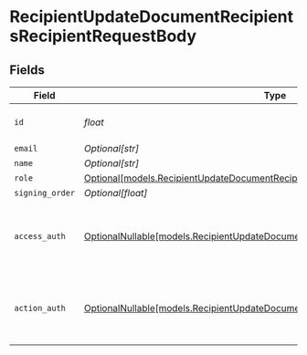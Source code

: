 # RecipientUpdateDocumentRecipientsRecipientRequestBody


## Fields

| Field                                                                                                                                                  | Type                                                                                                                                                   | Required                                                                                                                                               | Description                                                                                                                                            |
| ------------------------------------------------------------------------------------------------------------------------------------------------------ | ------------------------------------------------------------------------------------------------------------------------------------------------------ | ------------------------------------------------------------------------------------------------------------------------------------------------------ | ------------------------------------------------------------------------------------------------------------------------------------------------------ |
| `id`                                                                                                                                                   | *float*                                                                                                                                                | :heavy_check_mark:                                                                                                                                     | The ID of the recipient to update.                                                                                                                     |
| `email`                                                                                                                                                | *Optional[str]*                                                                                                                                        | :heavy_minus_sign:                                                                                                                                     | N/A                                                                                                                                                    |
| `name`                                                                                                                                                 | *Optional[str]*                                                                                                                                        | :heavy_minus_sign:                                                                                                                                     | N/A                                                                                                                                                    |
| `role`                                                                                                                                                 | [Optional[models.RecipientUpdateDocumentRecipientsRoleRequestBody]](../models/recipientupdatedocumentrecipientsrolerequestbody.md)                     | :heavy_minus_sign:                                                                                                                                     | N/A                                                                                                                                                    |
| `signing_order`                                                                                                                                        | *Optional[float]*                                                                                                                                      | :heavy_minus_sign:                                                                                                                                     | N/A                                                                                                                                                    |
| `access_auth`                                                                                                                                          | [OptionalNullable[models.RecipientUpdateDocumentRecipientsAccessAuthRequestBody]](../models/recipientupdatedocumentrecipientsaccessauthrequestbody.md) | :heavy_minus_sign:                                                                                                                                     | The type of authentication required for the recipient to access the document.                                                                          |
| `action_auth`                                                                                                                                          | [OptionalNullable[models.RecipientUpdateDocumentRecipientsActionAuthRequestBody]](../models/recipientupdatedocumentrecipientsactionauthrequestbody.md) | :heavy_minus_sign:                                                                                                                                     | The type of authentication required for the recipient to sign the document.                                                                            |